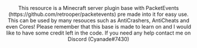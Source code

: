<center> This resource is a Minecraft server plugin base with PacketEvents (https://github.com/retrooper/packetevents) pre made into it for easy use. This can be used by many resouces such as AntiCrashers, AntiCheats and even Cores! Please remember that this base is made to learn on and I would like to have some credit left in the code. If you need any help contact me on Discord (Cyanade#7430) </centre>
